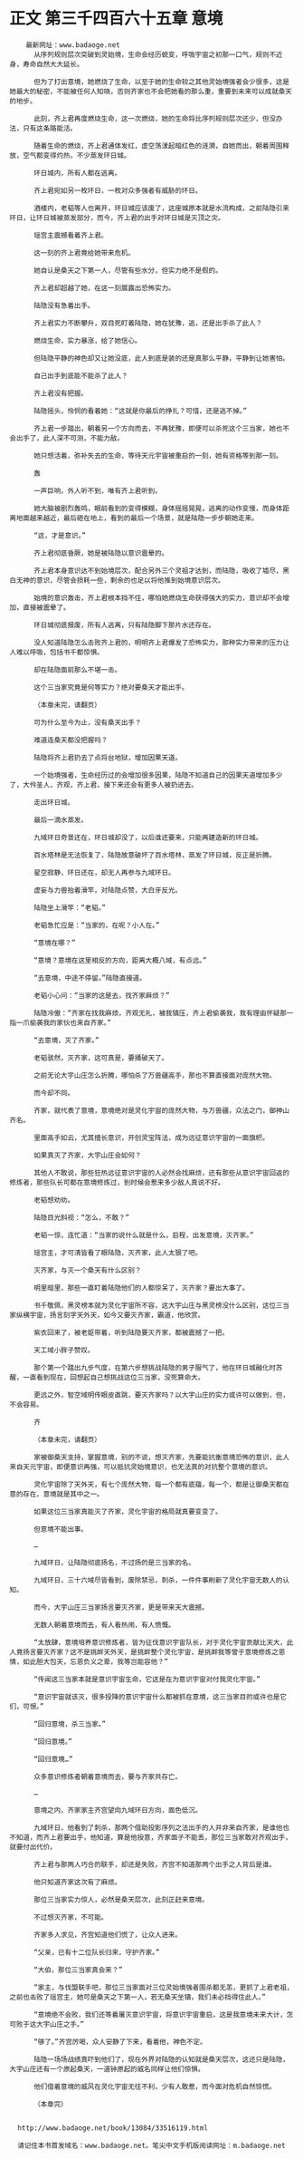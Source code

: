 # 正文 第三千四百六十五章 意境
        最新网址：www.badaoge.net
          从序列规则层次突破到灵始境，生命会经历蜕变，呼吸宇宙之初那一口气，规则不近身，寿命自然大大延长。
      
          但为了打出意境，她燃烧了生命，以至于她的生命较之其他灵始境强者会少很多，这是她最大的秘密，不能被任何人知晓，否则齐家也不会把她看的那么重，重要到未来可以成就桑天的地步。
      
          此刻，齐上君再度燃烧生命，这一次燃烧，她的生命将比序列规则层次还少，但没办法，只有这条路能活。
      
          随着生命的燃烧，齐上君通体发红，虚空荡漾起暗红色的涟漪，自她而出，朝着周围释放，空气都变得灼热，不少蒸发环日城。
      
          环日城内，所有人都在逃离。
      
          齐上君宛如另一枚环日，一枚对众多强者有威胁的环日。
      
          酒楼内，老韬等人也离开，环日城应该废了，这座城原本就是水流构成，之前陆隐引来环日，让环日城被蒸发部分，而今，齐上君的出手对环日城是灭顶之灾。
      
          瑶宫主震撼看着齐上君。
      
          这一刻的齐上君竟给她带来危机。
      
          她自认是桑天之下第一人，尽管有些水分，但实力绝不是假的。
      
          齐上君却超越了她，在这一刻展露出恐怖实力。
      
          陆隐没有急着出手。
      
          齐上君实力不断攀升，双目死盯着陆隐，她在犹豫，逃，还是出手杀了此人？
      
          燃烧生命，实力暴涨，给了她信心。
      
          但陆隐平静的神色却又让她没底，此人到底是装的还是真那么平静，平静到让她害怕。
      
          自己出手到底能不能杀了此人？
      
          齐上君没有把握。
      
          陆隐摇头，怜悯的看着她：“这就是你最后的挣扎？可惜，还是逃不掉。”
      
          齐上君一步踏出，朝着另一个方向而去，不再犹豫，即便可以杀死这个三当家，她也不会出手了，此人深不可测，不能力敌。
      
          她只想活着，弥补失去的生命，等待天元宇宙被重启的一刻，她有资格等到那一刻。
      
          轰
      
          一声巨响，外人听不到，唯有齐上君听到。
      
          她大脑被剧烈轰鸣，眼前看到的变得模糊，身体摇摇晃晃，逃离的动作变慢，而身体距离地面越来越近，最后砸在地上，看到的最后一个场景，就是陆隐一步步朝她走来。
      
          “这，才是意识。”
      
          齐上君彻底昏厥，她是被陆隐以意识震晕的。
      
          齐上君本身意识达不到始境层次，配合另外三个灵祖才达到，而陆隐，吸收了墟尽，黑白无神的意识，尽管会损耗一些，剩余的也足以将他推到始境意识层次。
      
          始境的意识轰击，齐上君根本挡不住，哪怕她燃烧生命获得强大的实力，意识却不会增加，直接被震晕了。
      
          环日城彻底报废，所有人逃离，只有陆隐脚下那片水还存在。
      
          没人知道陆隐怎么击败齐上君的，明明齐上君爆发了恐怖实力，那种实力带来的压力让人难以呼吸，包括书千都惊惧。
      
          却在陆隐面前那么不堪一击。
      
          这个三当家究竟是何等实力？绝对要桑天才能出手。
      
          （本章未完，请翻页）
      
          可为什么至今为止，没有桑天出手？
      
          难道连桑天都没把握吗？
      
          陆隐将齐上君扔去了点将台地狱，增加因果天道。
      
          一个始境强者，生命经历过的会增加很多因果，陆隐不知道自己的因果天道增加多少了，大仱圣人，齐观，齐上君，接下来还会有更多人被扔进去。
      
          走出环日城。
      
          最后一滴水蒸发。
      
          九域环日奇景还在，环日城却没了，以后谁还要来，只能再建造新的环日城。
      
          百水塔林是无法恢复了，陆隐故意破坏了百水塔林，蒸发了环日城，反正是折腾。
      
          星空寂静，环日还在，却无人再参与九域环日。
      
          虚妄与力兽抬着滑竿，对陆隐点赞，大白牙反光。
      
          陆隐坐上滑竿：“老韬。”
      
          老韬急忙应是：“当家的，在呢？小人在。”
      
          “意境在哪？”
      
          “意境？意境在这里相反的方向，距离大概八域，有点远。”
      
          “去意境，中途不停留。”陆隐直接道。
      
          老韬小心问：“当家的这是去，找齐家麻烦？”
      
          陆隐冷傲：“齐家在找我麻烦，齐观无礼，被我镇压，齐上君偷袭我，我有理由怀疑那一指一爪偷袭我的家伙也来自齐家。”
      
          “去意境，灭了齐家。”
      
          老韬骇然，灭齐家，这可真是，要捅破天了。
      
          之前无论大宇山庄怎么折腾，哪怕杀了万兽疆高手，那也不算直接面对庞然大物。
      
          而今却不同。
      
          齐家，就代表了意境，意境绝对是灵化宇宙的庞然大物，与万兽疆，众法之门，御神山齐名。
      
          里面高手如云，尤其擅长意识，开创灵宝阵法，成为远征意识宇宙的一面旗帜。
      
          如果真灭了齐家，大宇山庄会如何？
      
          其他人不敢说，那些狂热远征意识宇宙的人必然会找麻烦，还有那些从意识宇宙回返的修炼者，那些队长可都在意境修炼过，到时候会惹来多少敌人真说不好。
      
          老韬想劝劝。
      
          陆隐目光斜视：“怎么，不敢？”
      
          老韬一惊，连忙道：“当家的说什么就是什么，启程，出发意境，灭齐家。”
      
          瑶宫主，才可清皆看了眼陆隐，灭齐家，此人太狠了吧。
      
          灭齐家，与灭一个桑天有什么区别？
      
          明里暗里，那些一直盯着陆隐他们的人都惊呆了，灭齐家？要出大事了。
      
          书千敬佩，黑灵榜本就为灵化宇宙所不容，这大宇山庄与黑灵榜没什么区别，这位三当家纵横宇宙，扬言刻字天外天，如今又要灭齐家，霸道，他欣赏。
      
          紫衣回来了，被老妪带着，听到陆隐要灭齐家，都被震撼了一把。
      
          天工域小胖子赞叹。
      
          那个第一个踏出九步气度，在第六步想挑战陆隐的男子服气了，他在环日城融化时苏醒，一直看到现在，回想起自己想挑战这位三当家，没死算命大。
      
          更远之外，智空域明传眼皮直跳，要灭齐家吗？以大宇山庄的实力或许可以做到，但，不会容易。
      
          齐
      
          （本章未完，请翻页）
      
          家被御桑天支持，掌握意境，别的不说，想灭齐家，先要能抗衡意境恐怖的意识，此人来自天元宇宙，即便意识再强，可以抵抗灵始境意识，也无法真的对抗整个意境的意识。
      
          灵化宇宙除了天外天，有七个庞然大物，每一个都有底蕴，每一个，都是让御桑天都在意的存在，意境就是其中之一。
      
          如果这位三当家真能灭了齐家，灵化宇宙的格局就真要变变了。
      
          但意境不能出事。
      
          …
      
          九域环日，让陆隐彻底扬名，不过扬的是三当家的名。
      
          九域环日，三十六域尽皆看到，废除禁忌，刺杀，一件件事刷新了灵化宇宙无数人的认知。
      
          而今，大宇山庄三当家扬言要灭齐家，更是带来天大震撼。
      
          无数人朝着意境而去，有人看热闹，有人愤慨。
      
          “太放肆，意境培养意识修炼者，皆为征伐意识宇宙队长，对于灵化宇宙贡献比天大，此人竟扬言要灭齐家？这不是挑衅天外天，是挑衅整个灵化宇宙，是挑衅我等曾于意境修炼之恩情，如此胆大包天，忘恩负义之辈，我等岂能容他？”
      
          “传闻这三当家本就是意识宇宙生命，它这是在为意识宇宙对付我灵化宇宙。”
      
          “意识宇宙就该灭，很多投降的意识宇宙什么都被抓在意境，这三当家目的或许也是它们，可恨。”
      
          “回归意境，杀三当家。”
      
          “回归意境。”
      
          “回归意境…”
      
          众多意识修炼者朝着意境而去，要与齐家共存亡。
      
          …
      
          意境之内，齐家家主齐宫望向九域环日方向，面色低沉。
      
          九域环日，他看到了刺杀，那两个借助投影序列之法出手的人并非来自齐家，是谁他也不知道，而齐上君要出手，他知道，算是他授意，齐家面子不能丢，那位三当家敢对齐观出手，就要付出代价。
      
          齐上君与那两人巧合的联手，却还是失败，齐宫不知道那两个出手之人背后是谁。
      
          他只知道齐家这次有了麻烦。
      
          那位三当家实力惊人，必然是桑天层次，此刻正赶来意境。
      
          不过想灭齐家，不可能。
      
          齐家多人求见，齐宫知道他们慌了，让众人进来。
      
          “父亲，已有十二位队长归来，守护齐家。”
      
          “大伯，那位三当家真会来？”
      
          “家主，与伐盟联手吧，那位三当家面对三位灵始境强者围杀都无恙，更抓了上君老祖，之前也击败了瑶宫主，她可是桑天之下第一人，若无桑天坐镇，我们未必挡得住此人。”
      
          “意境绝不会败，我们还等着屠灭意识宇宙，将意识宇宙重启，这是我意境未来大计，怎可败于这大宇山庄之手。”
      
          “够了。”齐宫厉喝，众人安静了下来，看着他，神色不定。
      
          陆隐一场场战绩真吓到他们了，现在外界对陆隐的认知就是桑天层次，这还只是陆隐，大宇山庄还有一个原起桑天，一道钟原起的威名同样让他们惊惧。
      
          他们借着意境的威风在灵化宇宙无往不利，少有人敢惹，而今面对危机自然惊慌。
      
          （本章完）
      
      
      http://www.badaoge.net/book/13084/33516119.html
      
      请记住本书首发域名：www.badaoge.net。笔尖中文手机版阅读网址：m.badaoge.net